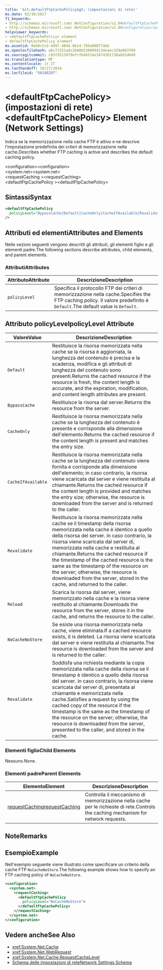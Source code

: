 ```yaml
---
title: '&lt;defaultFtpCachePolicy&gt; (impostazioni di rete)'
ms.date: 03/30/2017
f1_keywords:
- http://schemas.microsoft.com/.NetConfiguration/v2.0#defaultFtpCachePolicy
- http://schemas.microsoft.com/.NetConfiguration/v2.0#configuration/system.net/requestCaching/defaultFtpCachePolicy
helpviewer_keywords:
- <defaultFtpCachePolicy> element
- defaultFtpCachePolicy element
ms.assetid: 0eb0c5cb-dd97-484d-8614-785e88877abb
ms.openlocfilehash: a8c71551adc2b88b5300994134eaec329a083709
ms.sourcegitcommit: c93fd5139f9efcf6db514e3474301738a6d1d649
ms.translationtype: MT
ms.contentlocale: it-IT
ms.lasthandoff: 10/27/2018
ms.locfileid: "50188287"
---
```

# <a name="ltdefaultftpcachepolicygt-element-network-settings"></a><span data-ttu-id="8bd15-102">&lt;defaultFtpCachePolicy&gt; (impostazioni di rete)</span><span class="sxs-lookup"><span data-stu-id="8bd15-102">&lt;defaultFtpCachePolicy&gt; Element (Network Settings)</span></span>
<span data-ttu-id="8bd15-103">Indica se la memorizzazione nella cache FTP è attivo e ne descrive l'impostazione predefinita dei criteri di memorizzazione nella cache.</span><span class="sxs-lookup"><span data-stu-id="8bd15-103">Describes whether FTP caching is active and describes the default caching policy.</span></span>  
  
 <span data-ttu-id="8bd15-104">\<configuration></span><span class="sxs-lookup"><span data-stu-id="8bd15-104">\<configuration></span></span>  
<span data-ttu-id="8bd15-105">\<system.net></span><span class="sxs-lookup"><span data-stu-id="8bd15-105">\<system.net></span></span>  
<span data-ttu-id="8bd15-106">\<requestCaching ></span><span class="sxs-lookup"><span data-stu-id="8bd15-106">\<requestCaching></span></span>  
<span data-ttu-id="8bd15-107">\<defaultFtpCachePolicy ></span><span class="sxs-lookup"><span data-stu-id="8bd15-107">\<defaultFtpCachePolicy></span></span>  
  
## <a name="syntax"></a><span data-ttu-id="8bd15-108">Sintassi</span><span class="sxs-lookup"><span data-stu-id="8bd15-108">Syntax</span></span>  
  
```xml  
<defaultFtpCachePolicy  
  policyLevel="BypassCache|Default|CacheOnly|CacheIfAvailable|Revalidate|Reload|NoCacheNoStore|Revalidate"  
/>  
```  
  
## <a name="attributes-and-elements"></a><span data-ttu-id="8bd15-109">Attributi ed elementi</span><span class="sxs-lookup"><span data-stu-id="8bd15-109">Attributes and Elements</span></span>  
 <span data-ttu-id="8bd15-110">Nelle sezioni seguenti vengono descritti gli attributi, gli elementi figlio e gli elementi padre.</span><span class="sxs-lookup"><span data-stu-id="8bd15-110">The following sections describe attributes, child elements, and parent elements.</span></span>  
  
### <a name="attributes"></a><span data-ttu-id="8bd15-111">Attributi</span><span class="sxs-lookup"><span data-stu-id="8bd15-111">Attributes</span></span>  
  
|<span data-ttu-id="8bd15-112">Attributo</span><span class="sxs-lookup"><span data-stu-id="8bd15-112">Attribute</span></span>|<span data-ttu-id="8bd15-113">Descrizione</span><span class="sxs-lookup"><span data-stu-id="8bd15-113">Description</span></span>|  
|---------------|-----------------|  
|`policyLevel`|<span data-ttu-id="8bd15-114">Specifica il protocollo FTP dei criteri di memorizzazione nella cache.</span><span class="sxs-lookup"><span data-stu-id="8bd15-114">Specifies the FTP caching policy.</span></span> <span data-ttu-id="8bd15-115">Il valore predefinito è `Default`.</span><span class="sxs-lookup"><span data-stu-id="8bd15-115">The default value is `Default`.</span></span>|  
  
## <a name="policylevel-attribute"></a><span data-ttu-id="8bd15-116">Attributo policyLevel</span><span class="sxs-lookup"><span data-stu-id="8bd15-116">policyLevel Attribute</span></span>  
  
|<span data-ttu-id="8bd15-117">Valore</span><span class="sxs-lookup"><span data-stu-id="8bd15-117">Value</span></span>|<span data-ttu-id="8bd15-118">Descrizione</span><span class="sxs-lookup"><span data-stu-id="8bd15-118">Description</span></span>|  
|-----------|-----------------|  
|`Default`|<span data-ttu-id="8bd15-119">Restituisce la risorsa memorizzata nella cache se la risorsa è aggiornata, la lunghezza del contenuto è precisa e la scadenza, modifica e gli attributi di lunghezza del contenuto sono presenti.</span><span class="sxs-lookup"><span data-stu-id="8bd15-119">Returns the cached resource if the resource is fresh, the content length is accurate, and the expiration, modification, and content length attributes are present.</span></span>|  
|`BypassCache`|<span data-ttu-id="8bd15-120">Restituisce la risorsa dal server.</span><span class="sxs-lookup"><span data-stu-id="8bd15-120">Returns the resource from the server.</span></span>|  
|`CacheOnly`|<span data-ttu-id="8bd15-121">Restituisce la risorsa memorizzata nella cache se la lunghezza del contenuto è presente e corrisponde alla dimensione dell'elemento.</span><span class="sxs-lookup"><span data-stu-id="8bd15-121">Returns the cached resource if the content length is present and matches the entry size.</span></span>|  
|`CacheIfAvailable`|<span data-ttu-id="8bd15-122">Restituisce la risorsa memorizzata nella cache se la lunghezza del contenuto viene fornita e corrisponde alla dimensione dell'elemento; in caso contrario, la risorsa viene scaricata dal server e viene restituita al chiamante.</span><span class="sxs-lookup"><span data-stu-id="8bd15-122">Returns the cached resource if the content length is provided and matches the entry size; otherwise, the resource is downloaded from the server and is returned to the caller.</span></span>|  
|`Revalidate`|<span data-ttu-id="8bd15-123">Restituisce la risorsa memorizzata nella cache se il timestamp della risorsa memorizzata nella cache è identico a quello della risorsa del server. in caso contrario, la risorsa viene scaricata dal server di, memorizzata nella cache e restituita al chiamante.</span><span class="sxs-lookup"><span data-stu-id="8bd15-123">Returns the cached resource if the timestamp of the cached resource is the same as the timestamp of the resource on the server; otherwise, the resource is downloaded from the server, stored in the cache, and returned to the caller.</span></span>|  
|`Reload`|<span data-ttu-id="8bd15-124">Scarica la risorsa dal server, viene memorizzato nella cache e la risorsa viene restituito al chiamante.</span><span class="sxs-lookup"><span data-stu-id="8bd15-124">Downloads the resource from the server, stores it in the cache, and returns the resource to the caller.</span></span>|  
|`NoCacheNoStore`|<span data-ttu-id="8bd15-125">Se esiste una risorsa memorizzata nella cache, viene eliminata.</span><span class="sxs-lookup"><span data-stu-id="8bd15-125">If a cached resource exists, it is deleted.</span></span> <span data-ttu-id="8bd15-126">La risorsa viene scaricata dal server e viene restituita al chiamante.</span><span class="sxs-lookup"><span data-stu-id="8bd15-126">The resource is downloaded from the server and is returned to the caller.</span></span>|  
|`Revalidate`|<span data-ttu-id="8bd15-127">Soddisfa una richiesta mediante la copia memorizzata nella cache della risorsa se il timestamp è identico a quello della risorsa del server. in caso contrario, la risorsa viene scaricata dal server di, presentata al chiamante e memorizzata nella cache.</span><span class="sxs-lookup"><span data-stu-id="8bd15-127">Satisfies a request by using the cached copy of the resource if the timestamp is the same as the timestamp of the resource on the server; otherwise, the resource is downloaded from the server, presented to the caller, and stored in the cache.</span></span>|  
  
### <a name="child-elements"></a><span data-ttu-id="8bd15-128">Elementi figlio</span><span class="sxs-lookup"><span data-stu-id="8bd15-128">Child Elements</span></span>  
 <span data-ttu-id="8bd15-129">Nessuno.</span><span class="sxs-lookup"><span data-stu-id="8bd15-129">None.</span></span>  
  
### <a name="parent-elements"></a><span data-ttu-id="8bd15-130">Elementi padre</span><span class="sxs-lookup"><span data-stu-id="8bd15-130">Parent Elements</span></span>  
  
|<span data-ttu-id="8bd15-131">Elemento</span><span class="sxs-lookup"><span data-stu-id="8bd15-131">Element</span></span>|<span data-ttu-id="8bd15-132">Descrizione</span><span class="sxs-lookup"><span data-stu-id="8bd15-132">Description</span></span>|  
|-------------|-----------------|  
|[<span data-ttu-id="8bd15-133">requestCaching</span><span class="sxs-lookup"><span data-stu-id="8bd15-133">requestCaching</span></span>](../../../../../docs/framework/configure-apps/file-schema/network/requestcaching-element-network-settings.md)|<span data-ttu-id="8bd15-134">Controlla il meccanismo di memorizzazione nella cache per le richieste di rete.</span><span class="sxs-lookup"><span data-stu-id="8bd15-134">Controls the caching mechanism for network requests.</span></span>|  
  
## <a name="remarks"></a><span data-ttu-id="8bd15-135">Note</span><span class="sxs-lookup"><span data-stu-id="8bd15-135">Remarks</span></span>  
  
## <a name="example"></a><span data-ttu-id="8bd15-136">Esempio</span><span class="sxs-lookup"><span data-stu-id="8bd15-136">Example</span></span>  
 <span data-ttu-id="8bd15-137">Nell'esempio seguente viene illustrato come specificare un criterio della cache FTP `NoCacheNoStore`.</span><span class="sxs-lookup"><span data-stu-id="8bd15-137">The following example shows how to specify an FTP caching policy of `NoCacheNoStore`.</span></span>  
  
```xml  
<configuration>  
  <system.net>  
    <requestCaching>  
      <defaultFtpCachePolicy  
        policyLevel="NoCacheNoStore">  
      </defaultFtpCachePolicy>  
    </requestCaching>  
  </system.net>  
</configuration>  
```  
  
## <a name="see-also"></a><span data-ttu-id="8bd15-138">Vedere anche</span><span class="sxs-lookup"><span data-stu-id="8bd15-138">See Also</span></span>  
- <xref:System.Net.Cache>  
- <xref:System.Net.WebRequest>  
- <xref:System.Net.Cache.RequestCacheLevel>  
- [<span data-ttu-id="8bd15-139">Schema delle impostazioni di rete</span><span class="sxs-lookup"><span data-stu-id="8bd15-139">Network Settings Schema</span></span>](../../../../../docs/framework/configure-apps/file-schema/network/index.md)
